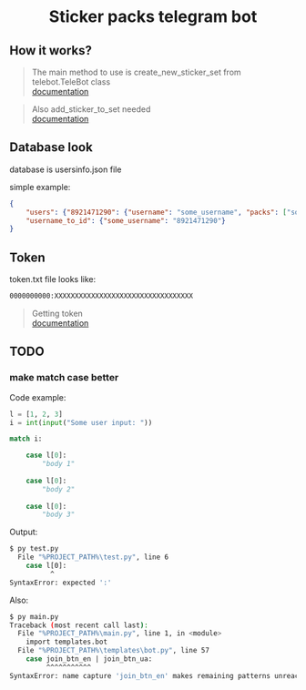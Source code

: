 # <p align="center">Sticker packs telegram bot</p>

## How it works?

> The main method to use is create_new_sticker_set from telebot.TeleBot class <br>
> [documentation](https://core.telegram.org/bots/api#createnewstickerset)

> Also add_sticker_to_set needed <br>
> [documentation](https://core.telegram.org/bots/api#addstickertoset)

## Database look

database is usersinfo.json file

simple example:

```json
{
    "users": {"8921471290": {"username": "some_username", "packs": ["some_pack1", "another_pack2", "etc"], "language": "en", "status": null}},
    "username_to_id": {"some_username": "8921471290"}
}
```

## Token

token.txt file looks like:

```txt
0000000000:XXXXXXXXXXXXXXXXXXXXXXXXXXXXXXXXXX
```

> Getting token <br>
> [documentation](https://core.telegram.org/api)

## TODO

### make match case better

Code example:

```python
l = [1, 2, 3]
i = int(input("Some user input: "))

match i:

    case l[0]:
        "body 1"
    
    case l[0]:
        "body 2"
    
    case l[0]:
        "body 3"
```

Output:

```bash
$ py test.py
  File "%PROJECT_PATH%\test.py", line 6
    case l[0]:
          ^
SyntaxError: expected ':'
```

Also:

```bash
$ py main.py
Traceback (most recent call last):
  File "%PROJECT_PATH%\main.py", line 1, in <module>
    import templates.bot
  File "%PROJECT_PATH%\templates\bot.py", line 57
    case join_btn_en | join_btn_ua:
         ^^^^^^^^^^^
SyntaxError: name capture 'join_btn_en' makes remaining patterns unreachable
```